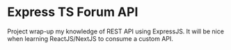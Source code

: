 # Express TS Forum API

Project wrap-up my knowledge of REST API using ExpressJS. It will be nice when learning ReactJS/NextJS to consume a custom API.
